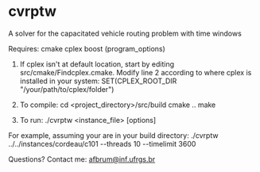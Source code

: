 # cvrptw
A solver for the capacitated vehicle routing problem with time windows

Requires:
  cmake
  cplex
  boost (program_options)
  
1) If cplex isn't at default location, start by editing src/cmake/Findcplex.cmake.
Modify line 2 according to where cplex is installed in your system:
SET(CPLEX_ROOT_DIR "/your/path/to/cplex/folder")

2) To compile:
  cd <project_directory>/src/build
  cmake ..
  make
  
3) To run:
  ./cvrptw <instance_file> [options]
  
For example, assuming your are in your build directory:
  ./cvrptw ../../instances/cordeau/c101 --threads 10 --timelimit 3600
  
  
Questions?
  Contact me: afbrum@inf.ufrgs.br

